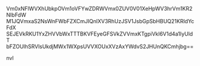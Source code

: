 Vm0xNFlWVXhUbkpOVm1oVFYwZDRWVmx0ZUV0V01XeHpWV3hrVm1KR2NIbFdW
M1JQVmxaS2NsWnFWbFZXCmJIQnlXV3RhUzJSV1JsbGpSbHBUQ21KRldYcFdX
SEJEVkRKU1YxZHVVbWxTTTBKVFEyeGFSVkZVVmxKTgpiVkl6V1d4a1IyUldT
bFZOUlhSRVlsUkdjMWx1WXpsUVVXOUxXVzAxYWdvS2JHUnQKCmhjbg==

nvl